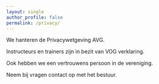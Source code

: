```yaml
---
layout: single
author_profile: false
permalink: /privacy/
---
```


We hanteren de Privacywetgeving AVG.

Instructeurs en trainers zijn in bezit van VOG verklaring.

Ook hebben we een vertrouwens persoon in de vereniging.

Neem bij vragen contact op met het bestuur. 